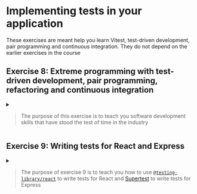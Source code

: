 # Implementing tests in your application

These exercises are meant help you learn Vitest, test-driven development, pair programming and continuous integration.
They do not depend on the earlier exercises in the course

## Exercise 8: Extreme programming with test-driven development, pair programming, refactoring and continuous integration

<details>

<summary>

> The purpose of this exercise is to teach you software development skills that have stood the test of time in the industry

</summary>


### Overview

1. Find a partner
2. Create a new empty node project on the computer of one of you
3. Write the Leap Years kata with test driven development and pair programming
4. Share the project on GitHub and give both developers access
5. Add a GitHub Actions file that runs the test
6. Implement the Roman Numerals Kata with test driven development and pair programming
7. Verify that your tests run on GitHub

### [The Leap Years kata](https://codingdojo.org/kata/LeapYears/)

This is an exercise to learn the pair-programming method called "ping pong programming",
where two developers alternate quickly who's at the keyboard

<details>

1. Team up with another student
2. One person creates a new (empty) project in IntelliJ and adds `vitest`-support
    * `npm install -D vitest`
    * `npm pkg set scripts.test="vitest"`
3. Run `npm test` and see that you get an error due to no tests
4. Slide the keyboard over to the other programmer
5. Create a new file named `leapYears.test.ts` with the following contents:
   ```typescript
   import {expect, it} from "vitest";
   
   it("returns false for normal years", () => {
      expect(isLeapYear(2025)).toBe(false);
   });
   ```
6. See that the test process automatically runs the test which now failed with the message "`ReferenceError: isLeapYear is not defined`"
7. Press F2 (Next Highlighted Error) in the editor which selects `isLeapYear`. Press Alt-Enter and select "Create function" > "(top level)"
8. The test now fails with "`AssertionError: expected undefined to be false // Object.is equality`"
9. Slide the keyboard over to the first programmer
10. Implement `isLeapYear` in the simplest way that passes the test
   ```typescript
   function isLeapYear(number: number) {
       return false;
   }
   ```
11. Write a new test:
   ```typescript
   it("returns true for years divisible by four", () => {
       expect(isLeapYear(2024)).toBe(true);
   }); 
   ```
12. See the test failing before sliding the keyboard to the other developer
13. Make the test pass with as little code as possible. I suggest replacing the return statement with `return number % 4 === 0`
14. Refactor the code: Put the cursor on the parameter name `number` and press `ctrl-alt-shift-t` (`ctrl-t` on Mac). Select "Rename" and rename the `number` variable to `year`
15. Now is a good time to add the files to git:
    * In IntelliJ, select "Version Control" > "Create Git Repository"
    * Right-click on the `node_modules`-directory, Select Git > Add to .gitignore > Add to .gitignore
    * Right-click on the `.idea/`-directory and add this to `.gitignore` too
    * Press `ctrl-k` (`cmd-k` on Mac), add the files to Git and commit them
16. Write the next test: `it("returns false for years divisible by 100")`, see it fail and slide the keyboard to the first developer
17. Update `isLeapYear` so that all three tests pass. This is a good time to commit the code to git
18. Write the next test: `it("returns true for years divisible by 400")`, see it fail and slide the keyboard to the other developer
19. Update `isLeapYear` so that all four tests pass and commit the code
20. Share the project on GitHub: Git > GitHub > Share Project on GitHub

</details>

### Add prettier and husky

As you have finished a natural part of the code, it's a good time to add some quality control.

1. `npm install -D husky prettier`
2. `npx prettier --write .`
3. `npm pkg set scripts.test="prettier --check . && vitest"`
4. Commit the code and push it to GitHub

In IntelliJ, open `package.json`, right-click and select "Apply Prettier code style rules" to make the IntelliJ
automatically format the code with Prettier as you write it.

### Running tests with GitHub Actions

In addition to running the tests when the code is committed, it's a good safety measure to run it on GitHub.
[See the course reference material](https://github.com/kristiania-pg6301-2024/pg6301-frontend-programming/#github-actions)
on the contents on a `.github/workflows/test.yaml`-file that defines a GitHub Actions Workflow that runs the
tests automatically when code is pushed.

Make sure that the tests run correctly on GitHub.

### [The Roman Numerals kata](https://codingdojo.org/kata/RomanNumerals/)

Now that you have a project with Vitest, husky, prettier and GitHub Actions, it's a good time to write some real tests.
The Roman Numerals kata is a good exercise to reinforce the pair programming and test-driven development work you
learned with the Leap Years kata.

<details>

1. The first programmer creates a new test file named `romanNumerals.test.ts`. A first test can look like this:
   ```typescript
   import {expect, it} from "vitest";
   
   function toRoman(number: number) {
   
   }
   
   it("translates 1 to I", () => {
      expect(toRoman(1)).toBe("I");
   });
   ```
2. Make sure you see the test run and fail with the `npm test` command
3. Slide the keyboard to the other developer
4. Make the easiest implementation that will pass the test (`return "I";`)
5. After seeing the test pass, refactor with `alt-ctrl-shift-t` (Mac: `ctrl-t`): *Move...* `toRoman` to a new file and consider renaming the `number` parameter
6. Commit the code
7. Create a new test showing that `it("translates 2 to II")`
8. Slide the keyboard to the first developer to implement
9. The simplest implementation is to put an initial `if`-check
10. After implementing for 2, continue with 3 (should be `III`). After the simple implementation, refactor to use a loop
11. Continue with 4 (should be `IV`) and then 5 (`V`), implement as special cases in the start of `toRoman`
12. See if you can refactor the tests to use Vitest's [`test.each`](https://vitest.dev/api/#test-each) function
13. Continue with 6 (should be `VI`). Remember to switch "driver" after writing a new test.
14. Implement 6 first as a special case. When the test runs green, see if you can refactor to make use of the code for 5 and 1-3.
15. If you implement 6 well, you may start to see a structure in you code that you can take advantage of to continue for the whole of the exercise

See [Coding Dojo's description of Roman Numerals](https://codingdojo.org/kata/RomanNumerals/) for more help and inspiration.

</details>

</details>


## Exercise 9: Writing tests for React and Express

<details>
<summary>

> The purpose of exercise 9 is to teach you how to use
> [`@testing-library/react`](https://testing-library.com/docs/react-testing-library/intro/) to write tests for React
> and [Supertest](https://github.com/ladjs/supertest) to write tests for Express

</summary>

You should complete exercise 1, 2, 3 and 8 before attempting exercise 9. It's best to work in pairs on this task.

### Overview

1. Create a client directory for your React code as normal, but install `vitest` and `@testing-library/react`
2. Client: Write a test to verify that adding a task entry updates the list
3. Write a test to verify that you cannot add a task entry without a description
4. Client: Write a test to verify a snapshot of the task list page
5. Create a server directory for your Express code as normal, but install `vitest` and `supertest`
6. Write a test to verify that adding a task on the task API results in that task being on the list of tasks
7. Write a test to verify that marking a task as complete with the API updates the state of that task

### Client tests with `@testing-library/react`

1. Before you start on the client test, create a `tsconfig.js`-file in the top level directory
    * `npm install -D typescript`
    * `npx tsc --init --jsx react`
2. Create a new project or continue with the project you used for exercise 8
3. Create a `client`-subdirectory with [a React project](https://github.com/kristiania-pg6301-2024/pg6301-frontend-programming/#creating-the-frontend-project)
4. Add the testing libraries as devDependencies:
    * `cd client`
    * `npm init -y`
    * `npm install --save-dev vitest @testing-library/react jsdom`
5. Create a `vite.config.js`-file:
    ```javascript
    import { defineConfig } from "vite";
    
    export default defineConfig({
      test: {
        environment: "jsdom",
      },
    });
    ```
6. Create a `taskList.test.tsx`-file for your component tests. Here is a good first test to work on:
    ```tsx
    import { beforeEach, expect, it, vitest } from "vitest";
    import { cleanup, fireEvent, render } from "@testing-library/react";
    import React from "react";
    
    interface Props {
        onAddTask?: () => void;
    }
    
    function TaskList({ onAddTask }: Props) {
        return null;
    }
    
    beforeEach(cleanup);
    
    it("adds a new task", async () => {
        const handleAddTask = vitest.fn();
        const app = render(<TaskList onAddTask={handleAddTask} />);
        const description = "New Task";
        fireEvent.change(await app.findByLabelText("New task description:"), {
            value: description,
        });
        expect(handleAddTask).toBeCalledWith({ description, completed: false });
    });
    ```
7. Implement `TaskList` to get the test to pass. Refactor and move the TaskList component to a separate file.
8. Here is a possible good next (notice that this requires you to update Props for TaskList):
    ```tsx
    it("completes task", async () => {
        const handleCompleteTask = vitest.fn();
        const _id = "123";
        const description = "New Task";
        const tasks = [{ _id, description, completed: false }];
        const app = render(
            <TaskList onCompleteTask={handleCompleteTask} tasks={tasks} />,
        );
        fireEvent.change(await app.findByLabelText(description), { clicked: true });
        expect(handleCompleteTask).toBeCalledWith(_id);
    });
    ```
9. Here is a possible snapshot test to warn you if something changes:
    ```jsx
    it("renders tasks", async () => {
        const tasks = [
            { _id: "1", description: "first task", completed: false },
            { _id: "2", description: "second task", completed: true },
        ];
        const app = render(<TaskList onCompleteTask={vitest.fn()} tasks={tasks} />);
        expect(app.baseElement).toMatchSnapshot();
    });
    ```
10. Make sure you commit your code to git as you work

When you have gotten the test to run, see if you can convert the project to using TypeScript. You will need to create a
`tsconfig.json`-file to convert the tests from `ts` to `js`, or else Vitest will reject `async`-functions.

### Server tests with `supertest`

Continue on the same project as for the client-tests.

1. Create a `server`-subdirectory with [an Express project](https://github.com/kristiania-pg6301-2024/pg6301-frontend-programming/?tab=readme-ov-file#implement-server-side-apis-with-express)
    * `cd server`
    * `npm install -D vitest supertest @types/supertest`
2. Create a `tasksApi.test.ts` with the first test (and setup):
    ```typescript
    import { beforeAll, expect, it } from "vitest";
    import express from "express";
    import request from "supertest";
    
    function createTaskApi() {
      return express.Router();
    }
    
    const app = express();
    beforeAll(() => {
      app.use(createTaskApi());
    });
    
    it("adds a task to the task list", async () => {
      const title = "A new task created at " + new Date();
      const res = await request(app).post("").send({ title }).expect(200);
      const savedTask = res.body;
      expect(savedTask).toMatchObject({ title });
      const allTasks = (await request(app).get("").expect(200)).body;
      expect(allTasks).toContainEqual(savedTask);
    });
    ```
3. Make the test pass by adding `get` and `post` handlers to the Router created in `createTaskApi`.
4. When the test is passing, refactor to move `createTaskApi` to a separate file `taskApi.ts`
5. Remember to commit the code
6. Add a test that verifies that you can complete a task:
    ```typescript
    it("completes a task", async () => {
        const title = "Random task";
        const res = await request(app).post("").send({ title }).expect(200);
        const savedTask = res.body;
        expect(savedTask).toMatchObject({ title, completed: false });
        request(app).put(savedTask.id).send({ completed: true }).expect(201);
        const updatedTask = (await request(app).get(savedTask.id).expect(200)).body;
        expect(updatedTask).toMatchObject({ completed: true });
    });
    ```
7. Make the test pass by adding a handler for `get(":id")` and `put(":id")` to the task router

### Optional: Convert the server code to use MongoDB

In order to make the server use MongoDB and the tests still work, `createTaskApi()` needs to take a MongoDB connection.
In order to make the tests run with GitHub Actions, you need to use a localhost MongoDB URI and start Mongo with
`docker compose` in the Workflow-file. See
[workflow file in the reference code from lecture 9](https://github.com/kristiania-pg6301-2024/pg6301-frontend-programming/blob/reference/09/.github/workflows/test.yaml#L19)
and the corresponding [`docker-compose.yaml`](https://github.com/kristiania-pg6301-2024/pg6301-frontend-programming/blob/reference/09/docker-compose.yaml)

### Optional: Stitching the parts together

You have now created a client side component and a server side router test-first. This is a good time to add the
`index.html` and `main.tsx` files to the client, implement fetching and updating logic to use `fetch` and
adding the `server.ts`-file.

See [Creating the frontend project](https://github.com/kristiania-pg6301-2024/pg6301-frontend-programming/?tab=readme-ov-file#creating-the-frontend-project),
[Implementing server side APIs with Express](https://github.com/kristiania-pg6301-2024/pg6301-frontend-programming/?tab=readme-ov-file#implement-server-side-apis-with-express)
and [Read data from an API](https://github.com/kristiania-pg6301-2024/pg6301-frontend-programming/?tab=readme-ov-file#read-data-from-an-api-in-react)
in the course reference materials for details.

</details>
